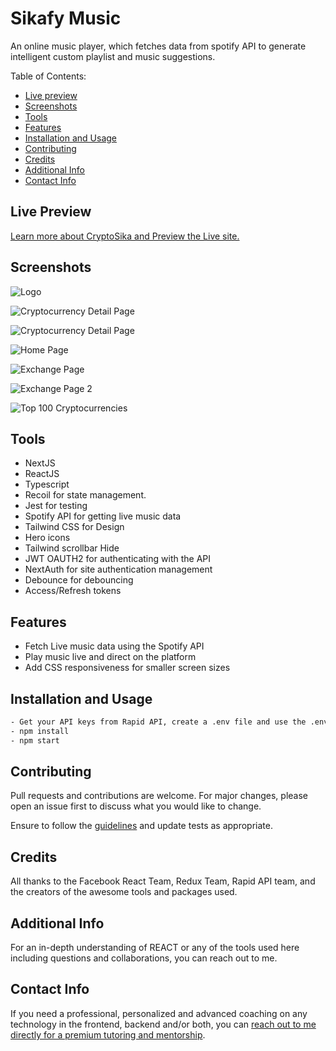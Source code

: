 # Sikafy Music
An online music player, which fetches data from spotify API to generate intelligent custom playlist and music suggestions.

Table of Contents:
- [Live preview](#screenshots)
- [Screenshots](#screenshots)
- [Tools](#tools)
- [Features](#features)
- [Installation and Usage](#installation)
- [Contributing](#contributing)
- [Credits](#credits)
- [Additional Info](#additional-info)
- [Contact Info](#contact-info)

## Live Preview
[Learn more about CryptoSika and Preview the Live site.](https://cryptosika.netlify.app/)

## Screenshots

![Logo](https://github.com/drmacsika/cryptosika/blob/master/src/images/cryptosika_logo_transparent.png)

![Cryptocurrency Detail Page](https://github.com/drmacsika/cryptosika/blob/master/src/images/crypto_detail_page.png)

![Cryptocurrency Detail Page](https://github.com/drmacsika/cryptosika/blob/master/src/images/crypto_detail_page2.png)

![Home Page](https://github.com/drmacsika/cryptosika/blob/master/src/images/home_page.png)

![Exchange Page](https://github.com/drmacsika/cryptosika/blob/master/src/images/current_exchange_rate_page.png)

![Exchange Page 2](https://github.com/drmacsika/cryptosika/blob/master/src/images/current_exchange_rate_page2.png)

![Top 100 Cryptocurrencies](https://github.com/drmacsika/cryptosika/blob/master/src/images/cryptocurrencies_list_page2.png)

## Tools

- NextJS
- ReactJS
- Typescript
- Recoil for state management.
- Jest for testing
- Spotify API for getting live music data
- Tailwind CSS for Design
- Hero icons
- Tailwind scrollbar Hide
- JWT OAUTH2 for authenticating with the API
- NextAuth for site authentication management
- Debounce for debouncing
- Access/Refresh tokens

## Features

-   Fetch Live music data using the Spotify API
-   Play music live and direct on the platform
-   Add CSS responsiveness for smaller screen sizes

## Installation and Usage

```bash
- Get your API keys from Rapid API, create a .env file and use the .env.example file as a guide to set your environment variables.
- npm install
- npm start
```

## Contributing

Pull requests and contributions are welcome. For major changes, please open an issue first to discuss what you would like to change.

Ensure to follow the [guidelines](https://github.com/drmacsika/cryptosika/blob/master/CONTRIBUTING.md) and update tests as appropriate.

## Credits

All thanks to the Facebook React Team, Redux Team, Rapid API team, and the creators of the awesome tools and packages used.

## Additional Info

For an in-depth understanding of REACT or any of the tools used here including questions and collaborations, you can reach out to me.

## Contact Info

If you need a professional, personalized and advanced coaching on any technology in the frontend, backend and/or both, you can [reach out to me directly for a premium tutoring and mentorship](https://nsikakimoh.com/contact).
